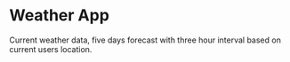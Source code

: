 # Weather App
Current weather data, five days forecast with three hour interval based on current users location.